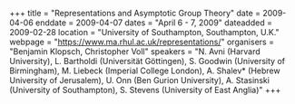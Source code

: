 +++
title = "Representations and Asymptotic Group Theory"
date = 2009-04-06
enddate = 2009-04-07
dates = "April 6 - 7, 2009"
dateadded = 2009-02-28
location = "University of Southampton, Southampton, U.K."
webpage = "https://www.ma.rhul.ac.uk/representations/"
organisers = "Benjamin Klopsch, Christopher Voll"
speakers = "N. Avni (Harvard University), L. Bartholdi (Universität Göttingen), S. Goodwin (University of Birmingham), M. Liebeck  (Imperial College London), A. Shalev* (Hebrew University of Jerusalem), U. Onn (Ben Gurion University), A. Stasinski (University of Southampton), S. Stevens (University of East Anglia)"
+++
